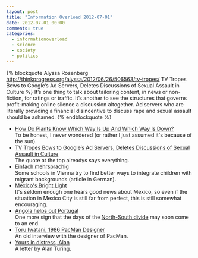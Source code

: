 ```yaml
---
layout: post
title: "Information Overload 2012-07-01"
date: 2012-07-01 00:00
comments: true
categories:
  - informationoverload
  - science
  - society
  - politics
---
```

{% blockquote Alyssa Rosenberg http://thinkprogress.org/alyssa/2012/06/26/506563/tv-tropes/ TV Tropes Bows to Google’s Ad Servers, Deletes Discussions of Sexual Assault in Culture %}
It’s one thing to talk about tailoring content, in news or non-fiction, for ratings or traffic. It’s another to see the structures that governs profit-making online silence a discussion altogether. Ad servers who are literally providing a financial disincentive to discuss rape and sexual assault should be ashamed.
{% endblockquote %}

* [How Do Plants Know Which Way Is Up And Which Way Is Down?](http://www.npr.org/blogs/krulwich/2012/06/21/155508849/how-do-plants-know-which-way-is-up-and-which-way-is-down)<br>To be honest, I never wondered (or rather I just assumed it's because of the sun).
* [TV Tropes Bows to Google’s Ad Servers, Deletes Discussions of Sexual Assault in Culture](http://thinkprogress.org/alyssa/2012/06/26/506563/tv-tropes/)<br>The quote at the top alreadys says everything.
* [Einfach mehrsprachig](http://dastandard.at/1339638899515/Einfach-mehrsprachig)<br>Some schools in Vienna try to find better ways to integrate children with migrant backgrounds (article in German).
* [Mexico's Bright Light](http://www.foreignpolicy.com/articles/2012/06/29/mexico_s_bright_light?page=full)<br>It's seldom enough one hears good news about Mexico, so even if the situation in Mexico City is still far from perfect, this is still somewhat encouraging.
* [Angola helps out Portugal](http://mondediplo.com/2012/07/11angola)<br>One more sign that the days of the [North-South divide](http://en.wikipedia.org/wiki/North%E2%80%93South_divide) may soon come to an end.
* [Toru Iwatani, 1986 PacMan Designer](http://programmersatwork.wordpress.com/toru-iwatani-1986-pacman-designer/)<br>An old interview with the designer of PacMan.
* [Yours in distress, Alan](http://www.lettersofnote.com/2012/06/yours-in-distress-alan.html)<br>A letter by Alan Turing.
